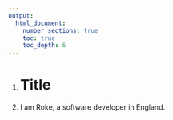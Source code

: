 ```yaml
---
output:
  html_document:
    number_sections: true
    toc: true
    toc_depth: 6
---
```


<ol>
	<li>
		<h1>Title</h1>
	</li>
	<li>I am Roke, a software developer in England.</li>
</ol>
